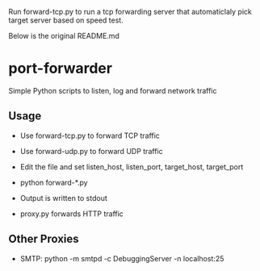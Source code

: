 Run forward-tcp.py to run a tcp forwarding server that automaticlaly pick target server based on speed test.

Below is the original README.md

port-forwarder
==============

Simple Python scripts to listen, log and forward network traffic

Usage
-----
* Use forward-tcp.py to forward TCP traffic
* Use forward-udp.py to forward UDP traffic
* Edit the file and set listen_host, listen_port, target_host, target_port
* python forward-*.py
* Output is written to stdout

* proxy.py forwards HTTP traffic

Other Proxies
-------------
* SMTP: python -m smtpd -c DebuggingServer -n localhost:25

